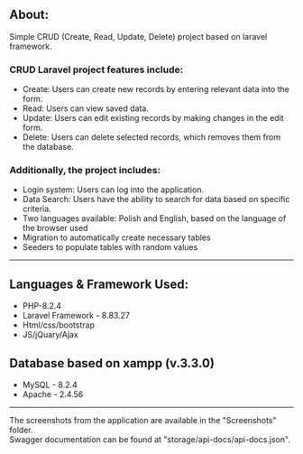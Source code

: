 ## About:
Simple CRUD (Create, Read, Update, Delete) project based on laravel framework.

### CRUD Laravel project features include:

- Create: Users can create new records by entering relevant data into the form.
- Read: Users can view saved data.
- Update: Users can edit existing records by making changes in the edit form.
- Delete: Users can delete selected records, which removes them from the database.

### Additionally, the project includes:

- Login system: Users can log into the application. 
- Data Search: Users have the ability to search for data based on specific criteria.
- Two languages ​​available: Polish and English, based on the language of the browser used
- Migration to automatically create necessary tables
- Seeders to populate tables with random values

****
## Languages & Framework Used:
- PHP-8.2.4
- Laravel Framework - 8.83.27
- Html/css/bootstrap
- JS/jQuary/Ajax

## Database based on xampp (v.3.3.0)
- MySQL - 8.2.4
- Apache - 2.4.56
****
The screenshots from the application are available in the "Screenshots" folder.<br>
Swagger documentation can be found at "storage/api-docs/api-docs.json".
